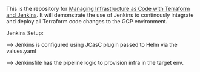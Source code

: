 This is the repository for [Managing Infrastructure as Code with Terraform and Jenkins](https://cloud.google.com/solutions/managing-infrastructure-as-code-with-terraform-jenkins-and-gitops). It will demonstrate the use of Jenkins to continously integrate and deploy all Terraform code changes to the GCP environment. 

Jenkins Setup:

--> Jenkins is configured using JCasC plugin passed to Helm via the values.yaml

--> Jenkinsfile has the pipeline logic to provision infra in the target env.

